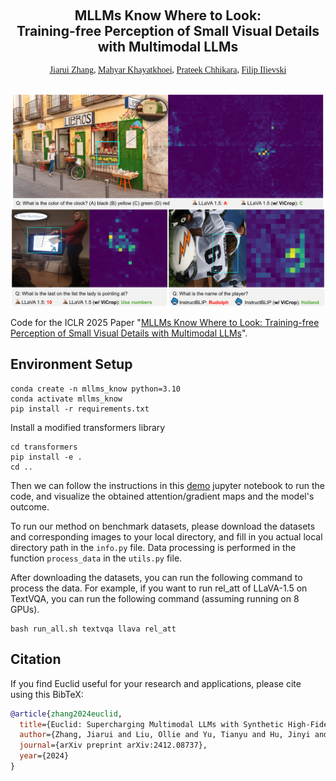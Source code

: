 <p align="center">
  <h2 align="center" style="margin-top: -10px;">MLLMs Know Where to Look: <br>Training-free Perception of Small Visual Details with Multimodal LLMs</h2>
</p>

<div style="font-family: charter;" align="center">
    <a href="https://saccharomycetes.github.io/" target="_blank">Jiarui Zhang</a>,
    <a href="https://mahyarkoy.github.io/" target="_blank">Mahyar Khayatkhoei</a>,
    <a href="https://www.prateekchhikara.com/" target="_blank">Prateek Chhikara</a>,
    <a href="https://www.ilievski.info/" target="_blank">Filip Ilievski</a>
</div>

<br>

<p align="center">
  <img src="images/method_case.png" alt="Geoperception" width="600">
</p>




Code for the ICLR 2025 Paper "[MLLMs Know Where to Look: Training-free Perception of Small Visual Details with Multimodal LLMs](https://arxiv.org/abs/2412.08737)".


## Environment Setup
```
conda create -n mllms_know python=3.10
conda activate mllms_know
pip install -r requirements.txt
```
Install a modified transformers library
```
cd transformers
pip install -e .
cd ..
```

Then we can follow the instructions in this [demo](quick_start.ipynb) jupyter notebook to run the code, and visualize the obtained attention/gradient maps and the model's outcome.

To run our method on benchmark datasets, please download the datasets and corresponding images to your local directory, and fill in you actual local directory path in the `info.py` file. Data processing is performed in the function `process_data` in the `utils.py` file.

After downloading the datasets, you can run the following command to process the data. For example, if you want to run rel_att of LLaVA-1.5 on TextVQA, you can run the following command (assuming running on 8 GPUs).
```
bash run_all.sh textvqa llava rel_att
```


## Citation

If you find Euclid useful for your research and applications, please cite using this BibTeX:
```bibtex 
@article{zhang2024euclid,
  title={Euclid: Supercharging Multimodal LLMs with Synthetic High-Fidelity Visual Descriptions},
  author={Zhang, Jiarui and Liu, Ollie and Yu, Tianyu and Hu, Jinyi and Neiswanger, Willie},
  journal={arXiv preprint arXiv:2412.08737},
  year={2024}
}
```